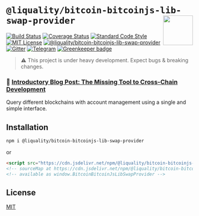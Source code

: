 # `@liquality/bitcoin-bitcoinjs-lib-swap-provider` <img align="right" src="https://raw.githubusercontent.com/liquality/chainabstractionlayer/master/liquality-logo.png" height="80px" />


[![Build Status](https://travis-ci.com/liquality/chainabstractionlayer.svg?branch=master)](https://travis-ci.com/liquality/chainabstractionlayer)
[![Coverage Status](https://coveralls.io/repos/github/liquality/chainabstractionlayer/badge.svg?branch=master)](https://coveralls.io/github/liquality/chainabstractionlayer?branch=master)
[![Standard Code Style](https://img.shields.io/badge/codestyle-standard-brightgreen.svg)](https://github.com/standard/standard)
[![MIT License](https://img.shields.io/badge/license-MIT-brightgreen.svg)](../../LICENSE.md)
[![@liquality/bitcoin-bitcoinjs-lib-swap-provider](https://img.shields.io/npm/dt/@liquality/bitcoin-bitcoinjs-lib-swap-provider.svg)](https://npmjs.com/package/@liquality/bitcoin-bitcoinjs-lib-swap-provider)
[![Gitter](https://img.shields.io/gitter/room/liquality/Lobby.svg)](https://gitter.im/liquality/Lobby?source=orgpage)
[![Telegram](https://img.shields.io/badge/chat-on%20telegram-blue.svg)](https://t.me/Liquality) [![Greenkeeper badge](https://badges.greenkeeper.io/liquality/chainabstractionlayer.svg)](https://greenkeeper.io/)

> :warning: This project is under heavy development. Expect bugs & breaking changes.

### :pencil: [Introductory Blog Post: The Missing Tool to Cross-Chain Development](https://medium.com/liquality/the-missing-tool-to-cross-chain-development-2ebfe898efa1)


Query different blockchains with account management using a single and simple interface.


## Installation

```bash
npm i @liquality/bitcoin-bitcoinjs-lib-swap-provider
```

or

```html
<script src="https://cdn.jsdelivr.net/npm/@liquality/bitcoin-bitcoinjs-lib-swap-provider@0.2.0/dist/bitcoin-bitcoinjs-lib-swap-provider.min.js"></script>
<!-- sourceMap at https://cdn.jsdelivr.net/npm/@liquality/bitcoin-bitcoinjs-lib-swap-provider@0.2.0/dist/bitcoin-bitcoinjs-lib-swap-provider.min.js.map -->
<!-- available as window.BitcoinBitcoinJsLibSwapProvider -->
```


## License

[MIT](../../LICENSE.md)
